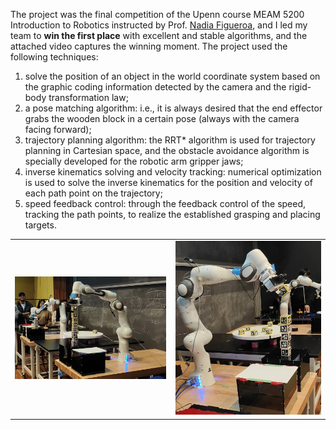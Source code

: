 The project was the final competition of the Upenn course MEAM 5200 Introduction to Robotics instructed by Prof. [Nadia Figueroa](https://www.grasp.upenn.edu/people/nadia-figueroa/), and I led my team to **win the first place** with excellent and stable algorithms, and the attached video captures the winning moment. The project used the following techniques:

1. solve the position of an object in the world coordinate system based on the graphic coding information detected by the camera and the rigid-body transformation law;
2. a pose matching algorithm: i.e., it is always desired that the end effector grabs the wooden block in a certain pose (always with the camera facing forward);
3. trajectory planning algorithm: the RRT* algorithm is used for trajectory planning in Cartesian space, and the obstacle avoidance algorithm is specially developed for the robotic arm gripper jaws;
4. inverse kinematics solving and velocity tracking: numerical optimization is used to solve the inverse kinematics for the position and velocity of each path point on the trajectory;
5. speed feedback control: through the feedback control of the speed, tracking the path points, to realize the established grasping and placing targets.

|     |     |
| --- | --- |
|  ![](1.png)  |  ![](2.jpeg)  |
